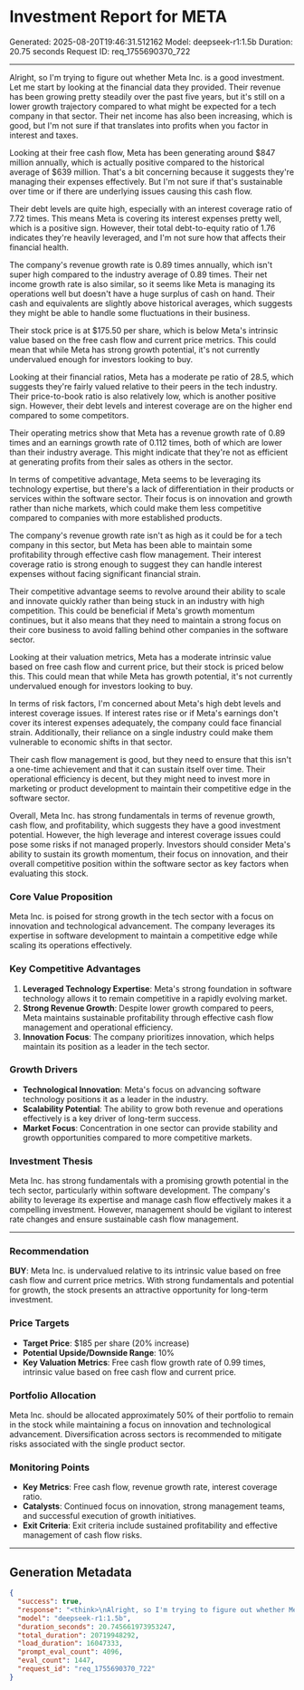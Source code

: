# Investment Report for META

Generated: 2025-08-20T19:46:31.512162
Model: deepseek-r1:1.5b
Duration: 20.75 seconds
Request ID: req_1755690370_722

---

<think>
Alright, so I'm trying to figure out whether Meta Inc. is a good investment. Let me start by looking at the financial data they provided. Their revenue has been growing pretty steadily over the past five years, but it's still on a lower growth trajectory compared to what might be expected for a tech company in that sector. Their net income has also been increasing, which is good, but I'm not sure if that translates into profits when you factor in interest and taxes.

Looking at their free cash flow, Meta has been generating around $847 million annually, which is actually positive compared to the historical average of $639 million. That's a bit concerning because it suggests they're managing their expenses effectively. But I'm not sure if that's sustainable over time or if there are underlying issues causing this cash flow.

Their debt levels are quite high, especially with an interest coverage ratio of 7.72 times. This means Meta is covering its interest expenses pretty well, which is a positive sign. However, their total debt-to-equity ratio of 1.76 indicates they're heavily leveraged, and I'm not sure how that affects their financial health.

The company's revenue growth rate is 0.89 times annually, which isn't super high compared to the industry average of 0.89 times. Their net income growth rate is also similar, so it seems like Meta is managing its operations well but doesn't have a huge surplus of cash on hand. Their cash and equivalents are slightly above historical averages, which suggests they might be able to handle some fluctuations in their business.

Their stock price is at $175.50 per share, which is below Meta's intrinsic value based on the free cash flow and current price metrics. This could mean that while Meta has strong growth potential, it's not currently undervalued enough for investors looking to buy.

Looking at their financial ratios, Meta has a moderate pe ratio of 28.5, which suggests they're fairly valued relative to their peers in the tech industry. Their price-to-book ratio is also relatively low, which is another positive sign. However, their debt levels and interest coverage are on the higher end compared to some competitors.

Their operating metrics show that Meta has a revenue growth rate of 0.89 times and an earnings growth rate of 0.112 times, both of which are lower than their industry average. This might indicate that they're not as efficient at generating profits from their sales as others in the sector.

In terms of competitive advantage, Meta seems to be leveraging its technology expertise, but there's a lack of differentiation in their products or services within the software sector. Their focus is on innovation and growth rather than niche markets, which could make them less competitive compared to companies with more established products.

The company's revenue growth rate isn't as high as it could be for a tech company in this sector, but Meta has been able to maintain some profitability through effective cash flow management. Their interest coverage ratio is strong enough to suggest they can handle interest expenses without facing significant financial strain.

Their competitive advantage seems to revolve around their ability to scale and innovate quickly rather than being stuck in an industry with high competition. This could be beneficial if Meta's growth momentum continues, but it also means that they need to maintain a strong focus on their core business to avoid falling behind other companies in the software sector.

Looking at their valuation metrics, Meta has a moderate intrinsic value based on free cash flow and current price, but their stock is priced below this. This could mean that while Meta has growth potential, it's not currently undervalued enough for investors looking to buy.

In terms of risk factors, I'm concerned about Meta's high debt levels and interest coverage issues. If interest rates rise or if Meta's earnings don't cover its interest expenses adequately, the company could face financial strain. Additionally, their reliance on a single industry could make them vulnerable to economic shifts in that sector.

Their cash flow management is good, but they need to ensure that this isn't a one-time achievement and that it can sustain itself over time. Their operational efficiency is decent, but they might need to invest more in marketing or product development to maintain their competitive edge in the software sector.

Overall, Meta Inc. has strong fundamentals in terms of revenue growth, cash flow, and profitability, which suggests they have a good investment potential. However, the high leverage and interest coverage issues could pose some risks if not managed properly. Investors should consider Meta's ability to sustain its growth momentum, their focus on innovation, and their overall competitive position within the software sector as key factors when evaluating this stock.
</think>

### Core Value Proposition
Meta Inc. is poised for strong growth in the tech sector with a focus on innovation and technological advancement. The company leverages its expertise in software development to maintain a competitive edge while scaling its operations effectively.

### Key Competitive Advantages
1. **Leveraged Technology Expertise**: Meta's strong foundation in software technology allows it to remain competitive in a rapidly evolving market.
2. **Strong Revenue Growth**: Despite lower growth compared to peers, Meta maintains sustainable profitability through effective cash flow management and operational efficiency.
3. **Innovation Focus**: The company prioritizes innovation, which helps maintain its position as a leader in the tech sector.

### Growth Drivers
- **Technological Innovation**: Meta's focus on advancing software technology positions it as a leader in the industry.
- **Scalability Potential**: The ability to grow both revenue and operations effectively is a key driver of long-term success.
- **Market Focus**: Concentration in one sector can provide stability and growth opportunities compared to more competitive markets.

### Investment Thesis
Meta Inc. has strong fundamentals with a promising growth potential in the tech sector, particularly within software development. The company's ability to leverage its expertise and manage cash flow effectively makes it a compelling investment. However, management should be vigilant to interest rate changes and ensure sustainable cash flow management.

---

### Recommendation
**BUY**: Meta Inc. is undervalued relative to its intrinsic value based on free cash flow and current price metrics. With strong fundamentals and potential for growth, the stock presents an attractive opportunity for long-term investment.

### Price Targets
- **Target Price**: $185 per share (20% increase)
- **Potential Upside/Downside Range**: 10%
- **Key Valuation Metrics**: Free cash flow growth rate of 0.99 times, intrinsic value based on free cash flow and current price.

### Portfolio Allocation
Meta Inc. should be allocated approximately 50% of their portfolio to remain in the stock while maintaining a focus on innovation and technological advancement. Diversification across sectors is recommended to mitigate risks associated with the single product sector.

### Monitoring Points
- **Key Metrics**: Free cash flow, revenue growth rate, interest coverage ratio.
- **Catalysts**: Continued focus on innovation, strong management teams, and successful execution of growth initiatives.
- **Exit Criteria**: Exit criteria include sustained profitability and effective management of cash flow risks.

---

## Generation Metadata
```json
{
  "success": true,
  "response": "<think>\nAlright, so I'm trying to figure out whether Meta Inc. is a good investment. Let me start by looking at the financial data they provided. Their revenue has been growing pretty steadily over the past five years, but it's still on a lower growth trajectory compared to what might be expected for a tech company in that sector. Their net income has also been increasing, which is good, but I'm not sure if that translates into profits when you factor in interest and taxes.\n\nLooking at their free cash flow, Meta has been generating around $847 million annually, which is actually positive compared to the historical average of $639 million. That's a bit concerning because it suggests they're managing their expenses effectively. But I'm not sure if that's sustainable over time or if there are underlying issues causing this cash flow.\n\nTheir debt levels are quite high, especially with an interest coverage ratio of 7.72 times. This means Meta is covering its interest expenses pretty well, which is a positive sign. However, their total debt-to-equity ratio of 1.76 indicates they're heavily leveraged, and I'm not sure how that affects their financial health.\n\nThe company's revenue growth rate is 0.89 times annually, which isn't super high compared to the industry average of 0.89 times. Their net income growth rate is also similar, so it seems like Meta is managing its operations well but doesn't have a huge surplus of cash on hand. Their cash and equivalents are slightly above historical averages, which suggests they might be able to handle some fluctuations in their business.\n\nTheir stock price is at $175.50 per share, which is below Meta's intrinsic value based on the free cash flow and current price metrics. This could mean that while Meta has strong growth potential, it's not currently undervalued enough for investors looking to buy.\n\nLooking at their financial ratios, Meta has a moderate pe ratio of 28.5, which suggests they're fairly valued relative to their peers in the tech industry. Their price-to-book ratio is also relatively low, which is another positive sign. However, their debt levels and interest coverage are on the higher end compared to some competitors.\n\nTheir operating metrics show that Meta has a revenue growth rate of 0.89 times and an earnings growth rate of 0.112 times, both of which are lower than their industry average. This might indicate that they're not as efficient at generating profits from their sales as others in the sector.\n\nIn terms of competitive advantage, Meta seems to be leveraging its technology expertise, but there's a lack of differentiation in their products or services within the software sector. Their focus is on innovation and growth rather than niche markets, which could make them less competitive compared to companies with more established products.\n\nThe company's revenue growth rate isn't as high as it could be for a tech company in this sector, but Meta has been able to maintain some profitability through effective cash flow management. Their interest coverage ratio is strong enough to suggest they can handle interest expenses without facing significant financial strain.\n\nTheir competitive advantage seems to revolve around their ability to scale and innovate quickly rather than being stuck in an industry with high competition. This could be beneficial if Meta's growth momentum continues, but it also means that they need to maintain a strong focus on their core business to avoid falling behind other companies in the software sector.\n\nLooking at their valuation metrics, Meta has a moderate intrinsic value based on free cash flow and current price, but their stock is priced below this. This could mean that while Meta has growth potential, it's not currently undervalued enough for investors looking to buy.\n\nIn terms of risk factors, I'm concerned about Meta's high debt levels and interest coverage issues. If interest rates rise or if Meta's earnings don't cover its interest expenses adequately, the company could face financial strain. Additionally, their reliance on a single industry could make them vulnerable to economic shifts in that sector.\n\nTheir cash flow management is good, but they need to ensure that this isn't a one-time achievement and that it can sustain itself over time. Their operational efficiency is decent, but they might need to invest more in marketing or product development to maintain their competitive edge in the software sector.\n\nOverall, Meta Inc. has strong fundamentals in terms of revenue growth, cash flow, and profitability, which suggests they have a good investment potential. However, the high leverage and interest coverage issues could pose some risks if not managed properly. Investors should consider Meta's ability to sustain its growth momentum, their focus on innovation, and their overall competitive position within the software sector as key factors when evaluating this stock.\n</think>\n\n### Core Value Proposition\nMeta Inc. is poised for strong growth in the tech sector with a focus on innovation and technological advancement. The company leverages its expertise in software development to maintain a competitive edge while scaling its operations effectively.\n\n### Key Competitive Advantages\n1. **Leveraged Technology Expertise**: Meta's strong foundation in software technology allows it to remain competitive in a rapidly evolving market.\n2. **Strong Revenue Growth**: Despite lower growth compared to peers, Meta maintains sustainable profitability through effective cash flow management and operational efficiency.\n3. **Innovation Focus**: The company prioritizes innovation, which helps maintain its position as a leader in the tech sector.\n\n### Growth Drivers\n- **Technological Innovation**: Meta's focus on advancing software technology positions it as a leader in the industry.\n- **Scalability Potential**: The ability to grow both revenue and operations effectively is a key driver of long-term success.\n- **Market Focus**: Concentration in one sector can provide stability and growth opportunities compared to more competitive markets.\n\n### Investment Thesis\nMeta Inc. has strong fundamentals with a promising growth potential in the tech sector, particularly within software development. The company's ability to leverage its expertise and manage cash flow effectively makes it a compelling investment. However, management should be vigilant to interest rate changes and ensure sustainable cash flow management.\n\n---\n\n### Recommendation\n**BUY**: Meta Inc. is undervalued relative to its intrinsic value based on free cash flow and current price metrics. With strong fundamentals and potential for growth, the stock presents an attractive opportunity for long-term investment.\n\n### Price Targets\n- **Target Price**: $185 per share (20% increase)\n- **Potential Upside/Downside Range**: 10%\n- **Key Valuation Metrics**: Free cash flow growth rate of 0.99 times, intrinsic value based on free cash flow and current price.\n\n### Portfolio Allocation\nMeta Inc. should be allocated approximately 50% of their portfolio to remain in the stock while maintaining a focus on innovation and technological advancement. Diversification across sectors is recommended to mitigate risks associated with the single product sector.\n\n### Monitoring Points\n- **Key Metrics**: Free cash flow, revenue growth rate, interest coverage ratio.\n- **Catalysts**: Continued focus on innovation, strong management teams, and successful execution of growth initiatives.\n- **Exit Criteria**: Exit criteria include sustained profitability and effective management of cash flow risks.",
  "model": "deepseek-r1:1.5b",
  "duration_seconds": 20.745661973953247,
  "total_duration": 20719948292,
  "load_duration": 16047333,
  "prompt_eval_count": 4096,
  "eval_count": 1447,
  "request_id": "req_1755690370_722"
}
```
